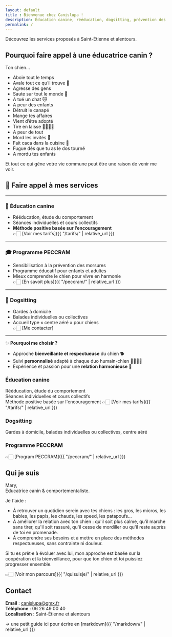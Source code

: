 ```yaml
---
layout: default
title : Bienvenue chez Canislupa !
description: Éducation canine, rééducation, dogsitting, prévention des morsures...
permalink: /
---
```


Découvrez les services proposés à Saint-Étienne et alentours.

## Pourquoi faire appel à une éducatrice canin ?

Ton chien...
- Aboie tout le temps  
- Avale tout ce qu’il trouve 🍔  
- Agresse des gens  
- Saute sur tout le monde 🦘  
- A tué un chat 😿  
- A peur des enfants  
- Détruit le canapé  
- Mange tes affaires  
- Vient d’être adopté  
- Tire en laisse 🐕‍🦺🏃🏽  
- A peur de tout  
- Mord les invités 🐊  
- Fait caca dans la cuisine 💩  
- Fugue dès que tu as le dos tourné  
- A mordu tes enfants  

Et tout ce qui gêne votre vie commune peut être une raison de venir me voir.

## 🐶 Faire appel à mes services

---

### 📘 Éducation canine
- Rééducation, étude du comportement  
- Séances individuelles et cours collectifs  
- **Méthode positive basée sur l’encouragement**    
👉🏻 [Voir mes tarifs]({{ "/tarifs/" | relative_url }})

---

### 🎓 Programme PECCRAM
- Sensibilisation à la prévention des morsures  
- Programme éducatif pour enfants et adultes  
- Mieux comprendre le chien pour vivre en harmonie  
👉🏻 [En savoit plus]({{ "/peccram/" | relative_url }})

---

### 🐾 Dogsitting
- Gardes à domicile  
- Balades individuelles ou collectives  
- Accueil type « centre aéré » pour chiens  
👉🏻 [Me contacter]

---



✨ **Pourquoi me choisir ?**
- Approche **bienveillante et respectueuse** du chien 🐕  
- Suivi **personnalisé** adapté à chaque duo humain-chien 👩‍👩‍👦‍👦  
- Expérience et passion pour une **relation harmonieuse** 💚 

### Éducation canine 
Rééducation, étude du comportement  
Séances individuelles et cours collectifs  
Méthode positive basée sur l'encouragement
👉🏻 [Voir mes tarifs]({{ "/tarifs/" | relative_url }})

### Dogsitting
Gardes à domicile, balades individuelles ou collectives, centre aéré

### Programme PECCRAM
👉🏻 [Program PECCRAM]({{ "/peccram/" | relative_url }})


## Qui je suis

Mary,    
Éducatrice canin & comportementaliste.

Je t'aide : 
- À retrouver un quotidien serein avec tes chiens : les gros, les micros, les babies, les papis, les chauds, les speed, les patapoufs...
- À améliorer la relation avec ton chien : qu'il soit plus calme, qu'il marche sans tirer, qu'il soit rassuré, qu'il cesse de mordiller ou qu'il reste auprès de toi en promenade.
- À comprendre ses besoins et à mettre en place des méthodes respectueuses, sans contrainte ni douleur. 

Si tu es prêt·e à évoluer avec lui, mon approche est basée sur la coopération et la bienveillance, pour que ton chien et toi puissiez progresser ensemble.

👉🏻 [Voir mon parcours]({{ "/quisuisje/" | relative_url }})


## Contact

**Email** : canislupa@gmx.fr  
**Téléphone** : 06 26 49 00 40  
**Localisation** : Saint-Étienne et alentours


-> une petit guide ici pour écrire en [markdown]({{ "/markdown/" | relative_url }})
